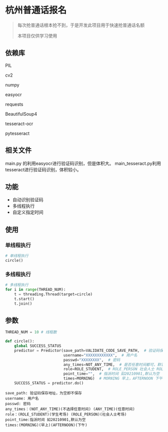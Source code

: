 # 杭州普通话报名

> 每次抢普通话根本抢不到，于是开发此项目用于快速抢普通话名额
> 
> 本项目仅供学习使用

## 依赖库

PIL

cv2

numpy

easyocr

requests

BeautifulSoup4

tesseract-ocr

pytesseract

## 相关文件

main.py 的利用easyocr进行验证码识别，但是体积大。
main_tesseract.py利用tesseract进行验证码识别，体积较小。

## 功能

* 自动识别验证码
* 多线程执行
* 自定义指定时间

## 使用

### 单线程执行
```python
# 单线程执行
circle()
```

### 多线程执行
```python
# 多线程执行
for i in range(THREAD_NUM):
    t = threading.Thread(target=circle)
    t.start()
    t.join()
```

## 参数

```python
THREAD_NUM = 10 # 线程数
```

```python
def circle():
    global SUCCESS_STATUS
    predictor = Predictor(save_path=VALIDATE_CODE_SAVE_PATH,  # 验证码保存地址
                          username="XXXXXXXXXXXX",  # 用户名
                          passwd="XXXXXXXX",  # 密码
                          any_times=NOT_ANY_TIME,  # 是否任意时间都可，默认选择第一个 ANY_TIME 任何时间，屏蔽其他选项 NOT_ANY_TIME
                          role=ROLE_STUDENT,  # ROLE_PERSON 社会人士 ROLE_STUDENT 学生
                          point_time="",  # 指派时间 如20210901,默认为空
                          times=MORNING)  # MORNING 早上，AFTERNOON 下午，如果any_times为ANY_TIME则该选项无效
    SUCCESS_STATUS = predictor.do()
```


```
save_path: 验证码保存地址，为空即不保存
username: 用户名
passwd: 密码
any_times：(NOT_ANY_TIME)(不选择任意时间) (ANY_TIME)(任意时间)
role：(ROLE_STUDENT)(学生考场) (ROLE_PERSON)(社会人士考场)
point_time:指派时间 如20210901,默认为空
times:(MORNING)(早上)(AFTERNOON)(下午)
```

